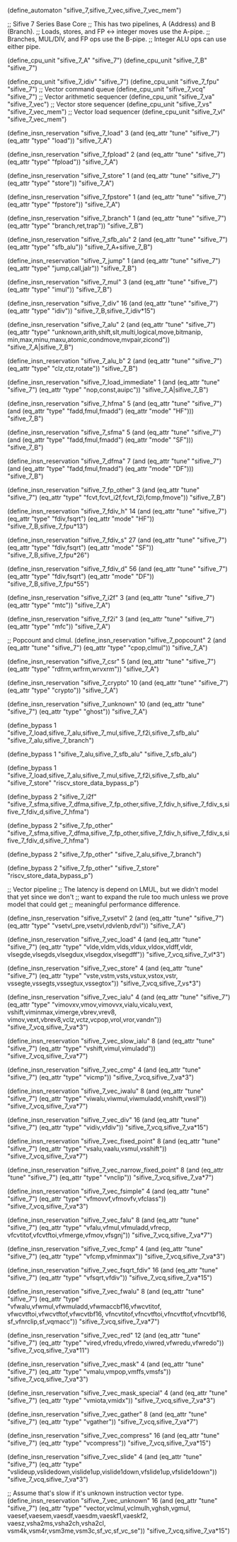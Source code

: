 (define_automaton "sifive_7,sifive_7_vec,sifive_7_vec_mem")

;; Sifive 7 Series Base Core
;; This has two pipelines, A (Address) and B (Branch).
;; Loads, stores, and FP <-> integer moves use the A-pipe.
;; Branches, MUL/DIV, and FP ops use the B-pipe.
;; Integer ALU ops can use either pipe.

(define_cpu_unit "sifive_7_A" "sifive_7")
(define_cpu_unit "sifive_7_B" "sifive_7")

(define_cpu_unit "sifive_7_idiv" "sifive_7")
(define_cpu_unit "sifive_7_fpu" "sifive_7")
;; Vector command queue
(define_cpu_unit "sifive_7_vcq" "sifive_7")
;; Vector arithmetic sequencer
(define_cpu_unit "sifive_7_va" "sifive_7_vec")
;; Vector store sequencer
(define_cpu_unit "sifive_7_vs" "sifive_7_vec_mem")
;; Vector load sequencer
(define_cpu_unit "sifive_7_vl" "sifive_7_vec_mem")

(define_insn_reservation "sifive_7_load" 3
  (and (eq_attr "tune" "sifive_7")
       (eq_attr "type" "load"))
  "sifive_7_A")

(define_insn_reservation "sifive_7_fpload" 2
  (and (eq_attr "tune" "sifive_7")
       (eq_attr "type" "fpload"))
  "sifive_7_A")

(define_insn_reservation "sifive_7_store" 1
  (and (eq_attr "tune" "sifive_7")
       (eq_attr "type" "store"))
  "sifive_7_A")

(define_insn_reservation "sifive_7_fpstore" 1
  (and (eq_attr "tune" "sifive_7")
       (eq_attr "type" "fpstore"))
  "sifive_7_A")

(define_insn_reservation "sifive_7_branch" 1
  (and (eq_attr "tune" "sifive_7")
       (eq_attr "type" "branch,ret,trap"))
  "sifive_7_B")

(define_insn_reservation "sifive_7_sfb_alu" 2
  (and (eq_attr "tune" "sifive_7")
       (eq_attr "type" "sfb_alu"))
  "sifive_7_A+sifive_7_B")

(define_insn_reservation "sifive_7_jump" 1
  (and (eq_attr "tune" "sifive_7")
       (eq_attr "type" "jump,call,jalr"))
  "sifive_7_B")

(define_insn_reservation "sifive_7_mul" 3
  (and (eq_attr "tune" "sifive_7")
       (eq_attr "type" "imul"))
  "sifive_7_B")

(define_insn_reservation "sifive_7_div" 16
  (and (eq_attr "tune" "sifive_7")
       (eq_attr "type" "idiv"))
  "sifive_7_B,sifive_7_idiv*15")

(define_insn_reservation "sifive_7_alu" 2
  (and (eq_attr "tune" "sifive_7")
       (eq_attr "type" "unknown,arith,shift,slt,multi,logical,move,bitmanip,\
			min,max,minu,maxu,atomic,condmove,mvpair,zicond"))
  "sifive_7_A|sifive_7_B")

(define_insn_reservation "sifive_7_alu_b" 2
  (and (eq_attr "tune" "sifive_7")
       (eq_attr "type" "clz,ctz,rotate"))
  "sifive_7_B")

(define_insn_reservation "sifive_7_load_immediate" 1
  (and (eq_attr "tune" "sifive_7")
       (eq_attr "type" "nop,const,auipc"))
  "sifive_7_A|sifive_7_B")

(define_insn_reservation "sifive_7_hfma" 5
  (and (eq_attr "tune" "sifive_7")
       (and (eq_attr "type" "fadd,fmul,fmadd")
	    (eq_attr "mode" "HF")))
  "sifive_7_B")

(define_insn_reservation "sifive_7_sfma" 5
  (and (eq_attr "tune" "sifive_7")
       (and (eq_attr "type" "fadd,fmul,fmadd")
	    (eq_attr "mode" "SF")))
  "sifive_7_B")

(define_insn_reservation "sifive_7_dfma" 7
  (and (eq_attr "tune" "sifive_7")
       (and (eq_attr "type" "fadd,fmul,fmadd")
	    (eq_attr "mode" "DF")))
  "sifive_7_B")

(define_insn_reservation "sifive_7_fp_other" 3
  (and (eq_attr "tune" "sifive_7")
       (eq_attr "type" "fcvt,fcvt_i2f,fcvt_f2i,fcmp,fmove"))
  "sifive_7_B")

(define_insn_reservation "sifive_7_fdiv_h" 14
  (and (eq_attr "tune" "sifive_7")
       (eq_attr "type" "fdiv,fsqrt")
       (eq_attr "mode" "HF"))
  "sifive_7_B,sifive_7_fpu*13")

(define_insn_reservation "sifive_7_fdiv_s" 27
  (and (eq_attr "tune" "sifive_7")
       (eq_attr "type" "fdiv,fsqrt")
       (eq_attr "mode" "SF"))
  "sifive_7_B,sifive_7_fpu*26")

(define_insn_reservation "sifive_7_fdiv_d" 56
  (and (eq_attr "tune" "sifive_7")
       (eq_attr "type" "fdiv,fsqrt")
       (eq_attr "mode" "DF"))
  "sifive_7_B,sifive_7_fpu*55")

(define_insn_reservation "sifive_7_i2f" 3
  (and (eq_attr "tune" "sifive_7")
       (eq_attr "type" "mtc"))
  "sifive_7_A")

(define_insn_reservation "sifive_7_f2i" 3
  (and (eq_attr "tune" "sifive_7")
       (eq_attr "type" "mfc"))
  "sifive_7_A")

;; Popcount and clmul.
(define_insn_reservation "sifive_7_popcount" 2
  (and (eq_attr "tune" "sifive_7")
       (eq_attr "type" "cpop,clmul"))
  "sifive_7_A")

(define_insn_reservation "sifive_7_csr" 5
  (and (eq_attr "tune" "sifive_7")
       (eq_attr "type" "rdfrm,wrfrm,wrvxrm"))
  "sifive_7_A")

(define_insn_reservation "sifive_7_crypto" 10
  (and (eq_attr "tune" "sifive_7")
       (eq_attr "type" "crypto"))
  "sifive_7_A")

(define_insn_reservation "sifive_7_unknown" 10
  (and (eq_attr "tune" "sifive_7")
       (eq_attr "type" "ghost"))
  "sifive_7_A")

(define_bypass 1 "sifive_7_load,sifive_7_alu,sifive_7_mul,sifive_7_f2i,sifive_7_sfb_alu"
  "sifive_7_alu,sifive_7_branch")

(define_bypass 1 "sifive_7_alu,sifive_7_sfb_alu"
  "sifive_7_sfb_alu")

(define_bypass 1 "sifive_7_load,sifive_7_alu,sifive_7_mul,sifive_7_f2i,sifive_7_sfb_alu"
  "sifive_7_store" "riscv_store_data_bypass_p")

(define_bypass 2 "sifive_7_i2f"
  "sifive_7_sfma,sifive_7_dfma,sifive_7_fp_other,sifive_7_fdiv_h,sifive_7_fdiv_s,sifive_7_fdiv_d,sifive_7_hfma")

(define_bypass 2 "sifive_7_fp_other"
  "sifive_7_sfma,sifive_7_dfma,sifive_7_fp_other,sifive_7_fdiv_h,sifive_7_fdiv_s,sifive_7_fdiv_d,sifive_7_hfma")

(define_bypass 2 "sifive_7_fp_other"
  "sifive_7_alu,sifive_7_branch")

(define_bypass 2 "sifive_7_fp_other"
  "sifive_7_store" "riscv_store_data_bypass_p")

;; Vector pipeline
;; The latency is depend on LMUL, but we didn't model that yet since we don't
;; want to expand the rule too much unless we prove model that could get
;; meaningful performance difference.

(define_insn_reservation "sifive_7_vsetvl" 2
  (and (eq_attr "tune" "sifive_7")
       (eq_attr "type" "vsetvl_pre,vsetvl,rdvlenb,rdvl"))
  "sifive_7_A")

(define_insn_reservation "sifive_7_vec_load" 4
  (and (eq_attr "tune" "sifive_7")
       (eq_attr "type" "vlde,vldm,vlds,vldux,vldox,vldff,vldr,
                        vlsegde,vlsegds,vlsegdux,vlsegdox,vlsegdff"))
  "sifive_7_vcq,sifive_7_vl*3")

(define_insn_reservation "sifive_7_vec_store" 4
  (and (eq_attr "tune" "sifive_7")
       (eq_attr "type" "vste,vstm,vsts,vstux,vstox,vstr,
                        vssegte,vssegts,vssegtux,vssegtox"))
  "sifive_7_vcq,sifive_7_vs*3")

(define_insn_reservation "sifive_7_vec_ialu" 4
  (and (eq_attr "tune" "sifive_7")
       (eq_attr "type" "vimovxv,vmov,vimovvx,vialu,vicalu,vext,
                        vshift,viminmax,vimerge,vbrev,vrev8,
                        vimov,vext,vbrev8,vclz,vctz,vcpop,vrol,vror,vandn"))
  "sifive_7_vcq,sifive_7_va*3")

(define_insn_reservation "sifive_7_vec_slow_ialu" 8
  (and (eq_attr "tune" "sifive_7")
       (eq_attr "type" "vshift,vimul,vimuladd"))
  "sifive_7_vcq,sifive_7_va*7")

(define_insn_reservation "sifive_7_vec_cmp" 4
  (and (eq_attr "tune" "sifive_7")
       (eq_attr "type" "vicmp"))
  "sifive_7_vcq,sifive_7_va*3")

(define_insn_reservation "sifive_7_vec_iwalu" 8
  (and (eq_attr "tune" "sifive_7")
       (eq_attr "type" "viwalu,viwmul,viwmuladd,vnshift,vwsll"))
  "sifive_7_vcq,sifive_7_va*7")

(define_insn_reservation "sifive_7_vec_div" 16
  (and (eq_attr "tune" "sifive_7")
       (eq_attr "type" "vidiv,vfdiv"))
  "sifive_7_vcq,sifive_7_va*15")

(define_insn_reservation "sifive_7_vec_fixed_point" 8
  (and (eq_attr "tune" "sifive_7")
       (eq_attr "type" "vsalu,vaalu,vsmul,vsshift"))
  "sifive_7_vcq,sifive_7_va*7")

(define_insn_reservation "sifive_7_vec_narrow_fixed_point" 8
  (and (eq_attr "tune" "sifive_7")
       (eq_attr "type" "vnclip"))
  "sifive_7_vcq,sifive_7_va*7")

(define_insn_reservation "sifive_7_vec_fsimple" 4
  (and (eq_attr "tune" "sifive_7")
       (eq_attr "type" "vfmovvf,vfmovfv,vfclass"))
  "sifive_7_vcq,sifive_7_va*3")

(define_insn_reservation "sifive_7_vec_falu" 8
  (and (eq_attr "tune" "sifive_7")
       (eq_attr "type" "vfalu,vfmul,vfmuladd,vfrecp,
                        vfcvtitof,vfcvtftoi,vfmerge,vfmov,vfsgnj"))
  "sifive_7_vcq,sifive_7_va*7")

(define_insn_reservation "sifive_7_vec_fcmp" 4
  (and (eq_attr "tune" "sifive_7")
       (eq_attr "type" "vfcmp,vfminmax"))
  "sifive_7_vcq,sifive_7_va*3")

(define_insn_reservation "sifive_7_vec_fsqrt_fdiv" 16
  (and (eq_attr "tune" "sifive_7")
       (eq_attr "type" "vfsqrt,vfdiv"))
  "sifive_7_vcq,sifive_7_va*15")

(define_insn_reservation "sifive_7_vec_fwalu" 8
  (and (eq_attr "tune" "sifive_7")
       (eq_attr "type" "vfwalu,vfwmul,vfwmuladd,vfwmaccbf16,vfwcvtitof,
                        vfwcvtftoi,vfwcvtftof,vfwcvtbf16,
                        vfncvtitof,vfncvtftoi,vfncvtftof,vfncvtbf16,
                        sf_vfnrclip,sf_vqmacc"))
  "sifive_7_vcq,sifive_7_va*7")

(define_insn_reservation "sifive_7_vec_red" 12
  (and (eq_attr "tune" "sifive_7")
       (eq_attr "type" "vired,vfredu,vfredo,viwred,vfwredu,vfwredo"))
  "sifive_7_vcq,sifive_7_va*11")

(define_insn_reservation "sifive_7_vec_mask" 4
  (and (eq_attr "tune" "sifive_7")
       (eq_attr "type" "vmalu,vmpop,vmffs,vmsfs"))
  "sifive_7_vcq,sifive_7_va*3")

(define_insn_reservation "sifive_7_vec_mask_special" 4
  (and (eq_attr "tune" "sifive_7")
       (eq_attr "type" "vmiota,vmidx"))
  "sifive_7_vcq,sifive_7_va*3")

(define_insn_reservation "sifive_7_vec_gather" 8
  (and (eq_attr "tune" "sifive_7")
       (eq_attr "type" "vgather"))
  "sifive_7_vcq,sifive_7_va*7")

(define_insn_reservation "sifive_7_vec_compress" 16
  (and (eq_attr "tune" "sifive_7")
       (eq_attr "type" "vcompress"))
  "sifive_7_vcq,sifive_7_va*15")

(define_insn_reservation "sifive_7_vec_slide" 4
  (and (eq_attr "tune" "sifive_7")
       (eq_attr "type" "vslideup,vslidedown,vislide1up,vislide1down,vfslide1up,vfslide1down"))
  "sifive_7_vcq,sifive_7_va*3")

;; Assume that's slow if it's unknown instruction vector type.
(define_insn_reservation "sifive_7_vec_unknown" 16
  (and (eq_attr "tune" "sifive_7")
       (eq_attr "type" "vector,vclmul,vclmulh,vghsh,vgmul,
                        vaesef,vaesem,vaesdf,vaesdm,vaeskf1,vaeskf2,
                        vaesz,vsha2ms,vsha2ch,vsha2cl,
                        vsm4k,vsm4r,vsm3me,vsm3c,sf_vc,sf_vc_se"))
  "sifive_7_vcq,sifive_7_va*15")
